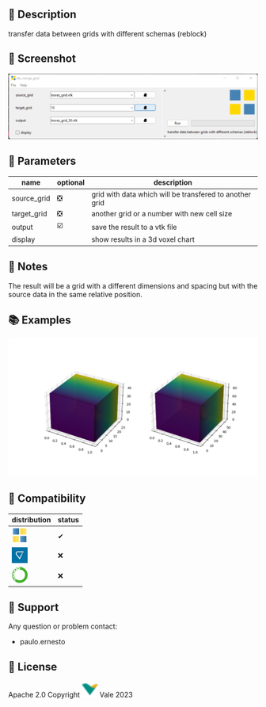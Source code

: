 ## 📌 Description
transfer data between grids with different schemas (reblock)
## 📸 Screenshot
![screenshot1](https://github.com/pemn/assets/blob/main/vtk_merge_grid1.png)
## 📝 Parameters
name|optional|description
---|---|------
source_grid|❎|grid with data which will be transfered to another grid
target_grid|❎|another grid or a number with new cell size
output|☑️|save the result to a vtk file
display||show results in a 3d voxel chart
## 📓 Notes
The result will be a grid with a different dimensions and spacing but with the source data in the same relative position.
## 📚 Examples
![screenshot2](https://github.com/pemn/assets/blob/main/vtk_merge_grid2.png)
## 🧩 Compatibility
distribution|status
---|---
![winpython_icon](https://github.com/pemn/assets/blob/main/winpython_icon.png)|✔
![vulcan_icon](https://github.com/pemn/assets/blob/main/vulcan_icon.png)|❌
![anaconda_icon](https://github.com/pemn/assets/blob/main/anaconda_icon.png)|❌
## 🙋 Support
Any question or problem contact:
 - paulo.ernesto
## 💎 License
Apache 2.0
Copyright ![vale_logo_only](https://github.com/pemn/assets/blob/main/vale_logo_only_r.svg) Vale 2023
